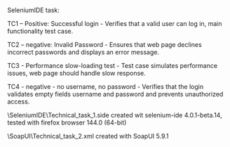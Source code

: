 SeleniumIDE task:


TC1 – Positive: Successful login - Verifies that a valid user can log in, main functionality test case.

TC2 – negative: Invalid Password - Ensures that web page declines incorrect passwords and 
displays an error message.

TC3 - Performance slow-loading test - Test case simulates performance issues, web page should handle slow response.

TC4 - negative - no username, no password - Verifies that the login validates empty fields username and password 
and prevents unauthorized access.


\SeleniumIDE\Technical_task_1.side
created wit selenium-ide 4.0.1-beta.14, tested with firefox browser 144.0 (64-bit)

\SoapUI\Technical_task_2.xml
created with SoapUI 5.9.1
